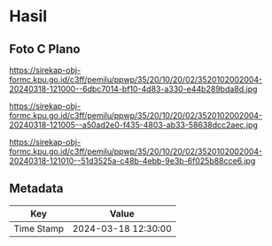 # Hasil

## Foto C Plano

https://sirekap-obj-formc.kpu.go.id/c3ff/pemilu/ppwp/35/20/10/20/02/3520102002004-20240318-121000--6dbc7014-bf10-4d83-a330-e44b289bda8d.jpg

https://sirekap-obj-formc.kpu.go.id/c3ff/pemilu/ppwp/35/20/10/20/02/3520102002004-20240318-121005--a50ad2e0-f435-4803-ab33-58638dcc2aec.jpg

https://sirekap-obj-formc.kpu.go.id/c3ff/pemilu/ppwp/35/20/10/20/02/3520102002004-20240318-121010--51d3525a-c48b-4ebb-9e3b-6f025b88cce6.jpg


## Metadata

| Key        | Value               |
| ---------- | ------------------- |
| Time Stamp | 2024-03-18 12:30:00 |



